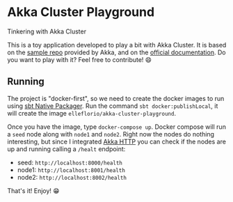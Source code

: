 # Akka Cluster Playground
Tinkering with Akka Cluster

This is a toy application developed to play a bit with Akka Cluster.
It is based on the [sample repo](https://github.com/akka/akka-sample-cluster-docker-compose-scala) provided by Akka, and on the [official documentation](https://doc.akka.io/docs/akka/2.5/cluster-usage.html). Do you want to play with it? Feel free to contribute! :smile:

## Running
The project is "docker-first", so we need to create the docker images to run using [sbt Native Packager](https://www.scala-sbt.org/sbt-native-packager/). Run the command `sbt docker:publishLocal`, it will create the image `elleflorio/akka-cluster-playground`. 

Once you have the image, type `docker-compose up`. Docker compose will run a `seed` node along with `node1` and `node2`. Right now the nodes do nothing interesting, but since I integrated [Akka HTTP](https://doc.akka.io/docs/akka-http/current/) you can check if the nodes are up and running calling a `/healt` endpoint:
* seed: `http://localhost:8000/health`
* node1: `http://localhost:8001/health`
* node2: `http://localhost:8002/health`

That's it! Enjoy! :grin:
